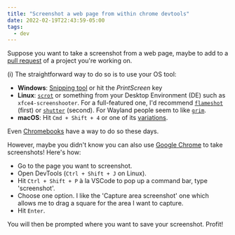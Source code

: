 ```yaml
---
title: "Screenshot a web page from within chrome devtools"
date: 2022-02-19T22:43:59-05:00
tags:
  - dev
---
```


Suppose you want to take a screenshot from a web page, maybe to add to a [pull
request](https://github.com/miniflux/v2/pull/1341) of a project you're working
on.

(i) The straightforward way to do so is to use your OS tool:

- **Windows**: [Snipping
  tool](https://support.microsoft.com/en-us/windows/use-snipping-tool-to-capture-screenshots-00246869-1843-655f-f220-97299b865f6b)
  or hit the _PrintScreen_ key
- **Linux**: [`scrot`]() or something from your Desktop Environment (DE) such as
  `xfce4-screenshooter`. For a full-featured one, I'd recommend
  [`flameshot`](https://flameshot.org/) (first) or
  [`shutter`](https://shutter-project.org/) (second). For Wayland people seem
  to like [`grim`](https://wayland.emersion.fr/grim/).
- **macOS**: Hit `Cmd + Shift + 4` or one of its
  [variations](https://support.apple.com/en-ca/HT201361).

Even [Chromebooks](https://support.google.com/chromebook/answer/10474268?hl=en)
have a way to do so these days.

However, maybe you didn't know you can also use [Google Chrome](https://www.google.com/intl/en_ca/chrome/) to take screenshots! Here's how:

- Go to the page you want to screenshot.
- Open DevTools (`Ctrl + Shift + J` on Linux).
- Hit `Ctrl + Shift + P` à la VSCode to pop up a command bar, type 'screenshot'.
- Choose one option. I like the 'Capture area screenshot' one which allows me to drag a square for the area I want to capture.
- Hit `Enter`.

You will then be prompted where you want to save your screenshot. Profit!
